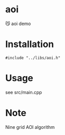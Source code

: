 # aoi
😼 aoi demo

# Installation
```
#include "../libs/aoi.h"
```

# Usage
see src/main.cpp

# Note
Nine grid AOI algorithm
